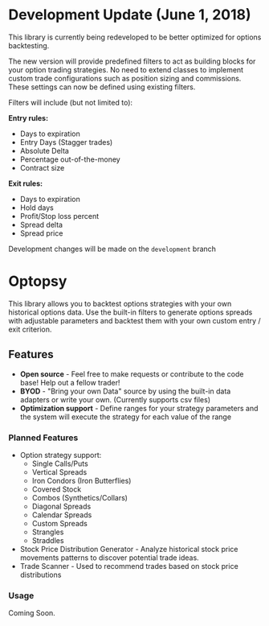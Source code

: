 # Development Update (June 1, 2018)

This library is currently being redeveloped to be better optimized for options backtesting. 

The new version will provide predefined filters to act as building blocks for your option trading strategies.
No need to extend classes to implement custom trade configurations such as position sizing and commissions. These
settings can now be defined using existing filters.

Filters will include (but not limited to):

**Entry rules:**
* Days to expiration
* Entry Days (Stagger trades)
* Absolute Delta
* Percentage out-of-the-money
* Contract size

**Exit rules:**
* Days to expiration
* Hold days
* Profit/Stop loss percent
* Spread delta
* Spread price

Development changes will be made on the `development` branch

# Optopsy

This library allows you to backtest options strategies with your own historical options data. 
Use the built-in filters to generate options spreads with adjustable parameters and backtest them with your own custom entry / exit criterion.

## Features
* **Open source** - Feel free to make requests or contribute to the code base! Help out a fellow trader!
* **BYOD** - "Bring your own Data" source by using the built-in data adapters or write your own. (Currently supports csv files)
* **Optimization support** - Define ranges for your strategy parameters and the system will execute the strategy for each value of the range

### Planned Features
* Option strategy support:
    * Single Calls/Puts
    * Vertical Spreads
    * Iron Condors (Iron Butterflies)
    * Covered Stock
    * Combos (Synthetics/Collars)
    * Diagonal Spreads
    * Calendar Spreads
    * Custom Spreads
    * Strangles
    * Straddles
 * Stock Price Distribution Generator - Analyze historical stock price movements patterns to discover potential trade ideas.
 * Trade Scanner - Used to recommend trades based on stock price distributions

### Usage

Coming Soon.
